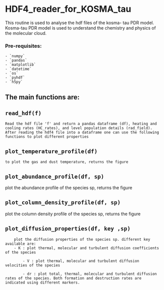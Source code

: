 # HDF4_reader_for_KOSMA_tau

This routine is used to analyse the hdf files of the kosma- tau PDR model.
Kosma-tau PDR model is used to understand the chemistry and physics of the molecular cloud.
### Pre-requisites:
    - `numpy`
    - `pandas`
    - `matplotlib`
    - `datetime`
    - `os`
    - `pyhdf`
    - `h5py`

## The main functions are:
## `read_hdf(f)`
    Read the hdf file 'f' and return a pandas dataframe (df), heating and cooling rates (HC_rates), and level population details (rad_field). After reading the hdf4 file into a dataframe one can use the following functions to plot different properties

## `plot_temperature_profile(df)` 
    to plot the gas and dust temperature, returns the figure

## `plot_abundance_profile(df, sp)`
 plot the abundance profile of the species sp, returns the figure

## `plot_column_density_profile(df, sp) `
 plot the column density profile of the species sp, returns the figure
 

## `plot_diffusion_properties(df, key ,sp)`
        plot the diffusion properties of the species sp. different key available are:
        - K : plot thermal, molecular and turbulent diffusion coefficients of the species
        
            - V : plot thermal, molecular and turbulent diffusion velocities of the species
                        
            - dr : plot total, thermal, molecular and turbulent diffusion rates of the species. Both formation and destruction rates are indicated using different markers.
